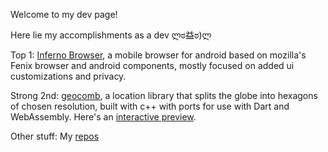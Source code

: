 Welcome to my dev page!

Here lie my accomplishments as a dev ლಠ益ಠ)ლ

Top 1: [Inferno Browser](https://github.com/shmibblez/Inferno), a mobile browser for android based on mozilla's Fenix browser and android components, mostly focused on added ui customizations and privacy.

Strong 2nd: [geocomb](https://github.com/shmibblez/geocomb-cpp), a location library that splits the globe into hexagons of chosen resolution, built with c++ with ports for use with Dart and WebAssembly. Here's an [interactive preview](https://codesandbox.io/p/sandbox/hex-map-dev-z0qc0?file=%2Fsrc%2Fsketch.ts%3A49%2C24).

Other stuff: My [repos](https://github.com/shmibblez?tab=repositories)
